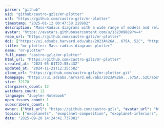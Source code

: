 ```yaml
---
parser: "github"
uid: "github/castro-gzlz/mr-plotter"
url: "https://github.com/castro-gzlz/mr-plotter"
timestamp: "2025-01-12 00:47:58.228982"
description: "Mass-Radius diagrams with a wide range of models and relationships"
avatar: "https://avatars.githubusercontent.com/u/132309889?v=4"
repo_url: "https://github.com/castro-gzlz/mr-plotter"
doi: ["https://ui.adsabs.harvard.edu/abs/2023A%26A...675A..52C", "https://ui.adsabs.harvard.edu/abs/2024ascl.soft12027C/abstract"]
title: "mr-plotter: Mass-radius diagrams plotter"
name: "mr-plotter"
full_name: "castro-gzlz/mr-plotter"
html_url: "https://github.com/castro-gzlz/mr-plotter"
created_at: "2023-05-01T22:55:43Z"
updated_at: "2024-11-21T12:35:58Z"
clone_url: "https://github.com/castro-gzlz/mr-plotter.git"
homepage: "https://ui.adsabs.harvard.edu/abs/2023A%26A...675A..52C/abstract"
size: 32178
stargazers_count: 12
watchers_count: 12
language: "Jupyter Notebook"
open_issues_count: 1
subscribers_count: 1
owner: {"html_url": "https://github.com/castro-gzlz", "avatar_url": "https://avatars.githubusercontent.com/u/132309889?v=4", "login": "castro-gzlz", "type": "User"}
topics: ["exoplanets", "exoplanet-composition", "exoplanet-interiors", "exoplanet-atmospheres"]
date: "2025-09-20 14:24:41.737881"
---
```

